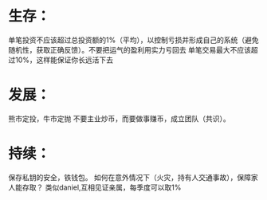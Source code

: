 # 生存：

单笔投资不应该超过总投资额的1%（平均），以控制亏损并形成自己的系统（避免随机性，获取正确反馈）。不要把运气的盈利用实力亏回去
单笔交易最大不应该超过10%，这样能保证你长远活下去

# 发展：

熊市定投，牛市定抛
不要主业炒币，而要做事赚币，成立团队（共识）。



# 持续：

保存私钥的安全，铁钱包。
如何在意外情况下（火灾，持有人交通事故），保障家人能存取？
类似daniel,互相见证亲属，每季度可以取1%
